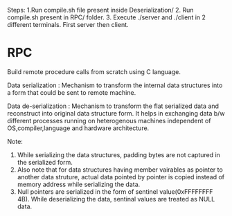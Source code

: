 Steps:
1.Run compile.sh file present inside Deserialization/
2. Run compile.sh present in RPC/ folder.
3. Execute ./server and ./client in 2 different terminals. First server then client.

# RPC
Build remote procedure calls from scratch using C language.

Data serialization : 
Mechanism to transform the internal data structures into a form that could be sent to remote machine.

Data de-serialization : 
Mechanism to transform the flat serialized data and reconstruct into original data structure form.
It helps in exchanging data b/w different processes running on heterogenous machines independent of OS,compiler,language and hardware architecture.

Note: 
1. While serializing the data structures, padding bytes are not captured in the serialized form.
2. Also note that for data structures having member vairables as pointer to another data struture, actual data pointed by pointer is copied instead of memory address while serializing the data.
3. Null pointers are serialized in the form of sentinel value(0xFFFFFFFF 4B). While deserializing the data, sentinal values are treated as NULL data.

